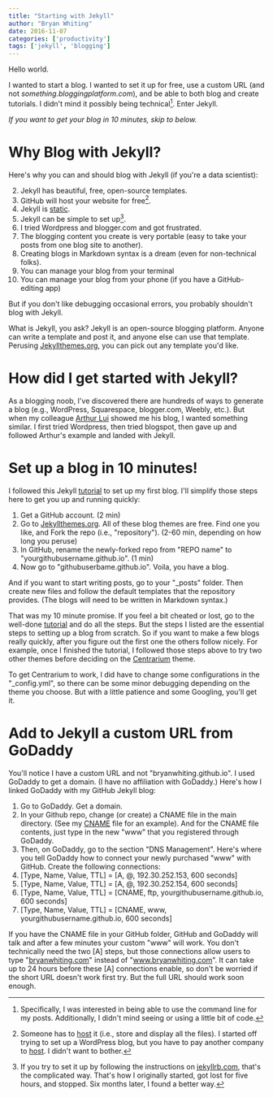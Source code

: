 ```yaml
---
title: "Starting with Jekyll"
author: "Bryan Whiting"
date: 2016-11-07
categories: ['productivity']
tags: ['jekyll', 'blogging']
---
```



Hello world. 

I wanted to start a blog. I wanted to set it up for free, use a custom URL (and not _something.bloggingplatform.com_), and be able to both blog and create tutorials. I didn't mind it possibly being technical[^1]. Enter Jekyll.

_If you want to get your blog in 10 minutes, skip to below._

[^1]: Specifically, I was interested in being able to use the command line for my posts. Additionally, I didn't mind seeing or using a little bit of code. 

# Why Blog with Jekyll?

Here's why you can and should blog with Jekyll (if you're a data scientist):
  
  2. Jekyll has beautiful, free, open-source templates.
3. GitHub will host your website for free[^2].
4. Jekyll is [static](https://www.smashingmagazine.com/2015/11/modern-static-website-generators-next-big-thing/).
5. Jekyll can be simple to set up[^3].
5. I tried Wordpress and blogger.com and got frustrated.
6. The blogging content you create is very portable (easy to take your posts from one blog site to another).
7. Creating blogs in Markdown syntax is a dream (even for non-technical folks).
8. You can manage your blog from your terminal
9. You can manage your blog from your phone (if you have a GitHub-editing app)

But if you don't like debugging occasional errors, you probably shouldn't blog with Jekyll.

What is Jekyll, you ask? Jekyll is an open-source blogging platform. Anyone can write a template and post it, and anyone else can use that template. Perusing [Jekyllthemes.org](http://jekyllthemes.org/), you can pick out any template you'd like.

[^2]: Someone has to [host] it (i.e., store and display all the files). I started off trying to set up a WordPress blog, but you have to pay another company to [host](http://www.webhostingbest10.com/web-hosting-reviews). I didn't want to bother.

[^3]: If you try to set it up by following the instructions on [jekyllrb.com](https://jekyllrb.com/), that's the complicated way. That's how I originally started, got lost for five hours, and stopped. Six months later, I found a better way.



[host]:https://www.google.com/search?q=what+does+it+mean+to+host+a+website&oq=what+does+it+mean+to+host+&aqs=chrome.0.0j69i57j0l4.2810j0j9&sourceid=chrome&ie=UTF-8

# How did I get started with Jekyll? 

As a blogging noob, I've discovered there are hundreds of ways to generate a blog (e.g., WordPress, Squarespace, blogger.com, Weebly, etc.). But when my colleague [Arthur Lui](http://luiarthur.github.io/) showed me his blog, I wanted something similar. I first tried Wordpress, then tried blogspot, then gave up and followed Arthur's example and landed with Jekyll.

# Set up a blog in 10 minutes!

I followed this Jekyll [tutorial] to set up my first blog. I'll simplify those steps here to get you up and running quickly:

[tutorial]:https://www.smashingmagazine.com/2014/08/build-blog-jekyll-github-pages/

1. Get a GitHub account. (2 min)
2. Go to [Jekyllthemes.org](http://jekyllthemes.org/). All of these blog themes are free. Find one you like, and Fork the repo (i.e., "repository"). (2-60 min, depending on how long you peruse)
4. In GitHub, rename the newly-forked repo from "REPO name" to "yourgithubusername.github.io". (1 min)
5. Now go to "githubuserbame.github.io". Voila, you have a blog. 

And if you want to start writing posts, go to your "_posts" folder. Then create new files and follow the default templates that the repository provides. (The blogs will need to be written in Markdown syntax.)

That was my 10 minute promise. If you feel a bit cheated or lost, go to the well-done [tutorial] and do all the steps. But the steps I listed are the essential steps to setting up a blog from scratch. So if you want to make a few blogs really quickly, after you figure out the first one the others follow nicely. For example, once I finished the tutorial, I followed those steps above to try two other themes before deciding on the [Centrarium](https://github.com/bencentra/centrarium) theme. 

To get Centrarium to work, I did have to change some configurations in the "_config.yml", so there can be some minor debugging depending on the theme you choose. But with a little patience and some Googling, you'll get it.

# Add to Jekyll a custom URL from GoDaddy

You'll notice I have a custom URL and not "bryanwhiting.github.io". I used GoDaddy to get a domain. (I have no affiliation with GoDaddy.) Here's how I linked GoDaddy with my GitHub Jekyll blog:
  
  1. Go to GoDaddy. Get a domain.
2. In your Github repo, change (or create) a CNAME file in the main directory. (See my [CNAME](https://github.com/bryanwhiting/bryanwhiting.github.io/blob/master/CNAME) file for an example). And for the CNAME file contents, just type in the new "www" that you registered through GoDaddy.
3. Then, on GoDaddy, go to the section "DNS Management". Here's where you tell GoDaddy how to connect your newly purchased "www" with GitHub. Create the following connections:
4. [Type, Name, Value, TTL] = [A, @, 192.30.252.153, 600 seconds]
5. [Type, Name, Value, TTL] = [A, @, 192.30.252.154, 600 seconds]
6. [Type, Name, Value, TTL] = [CNAME, ftp, yourgithubusername.github.io, 600 seconds]
7. [Type, Name, Value, TTL] = [CNAME, www, yourgithubusername.github.io, 600 seconds]

If you have the CNAME file in your GitHub folder, GitHub and GoDaddy will talk and after a few minutes your custom "www" will work. You don't technically need the two [A] steps, but those connections allow users to type "[bryanwhiting.com](http://bryanwhiting.com)" instead of "www.bryanwhiting.com". It can take up to 24 hours before these [A] connections enable, so don't be worried if the short URL doesn't work first try. But the full URL should work soon enough.
